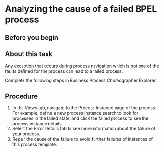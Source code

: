 <!-- image -->

# Analyzing the cause of a failed BPEL process

## Before you begin

## About this task

Any exception that occurs during process navigation which
is not one of the faults defined for the process can lead to a failed
process.

Complete the following steps in Business Process Choreographer
Explorer.

## Procedure

1. In the Views tab,
navigate to the Process Instance page of the process.  For
example, define a new process instance search to look for processes
in the failed state, and click the failed process to see the process
instance details.
2. Select the Error Details tab to
see more information about the failure of your process.
3. Repair the cause of the failure to avoid further failures
of instances of this process template.

<!-- image -->